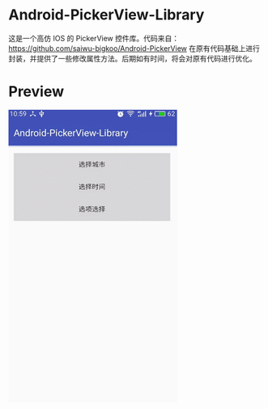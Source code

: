 # Android-PickerView-Library
这是一个高仿 IOS 的 PickerView 控件库。代码来自：https://github.com/saiwu-bigkoo/Android-PickerView
在原有代码基础上进行封装，并提供了一些修改属性方法。后期如有时间，将会对原有代码进行优化。
# Preview
![](https://github.com/Airsaid/Android-PickerView-Library/blob/master/gif/pickerview.gif)
